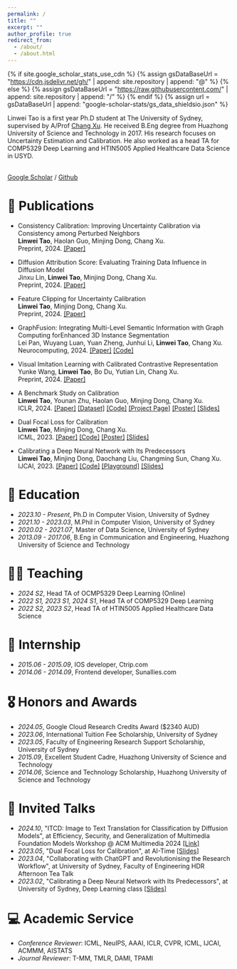 ```yaml
---
permalink: /
title: ""
excerpt: ""
author_profile: true
redirect_from: 
  - /about/
  - /about.html
---
```


{% if site.google_scholar_stats_use_cdn %}
{% assign gsDataBaseUrl = "https://cdn.jsdelivr.net/gh/" | append: site.repository | append: "@" %}
{% else %}
{% assign gsDataBaseUrl = "https://raw.githubusercontent.com/" | append: site.repository | append: "/" %}
{% endif %}
{% assign url = gsDataBaseUrl | append: "google-scholar-stats/gs_data_shieldsio.json" %}

<span class='anchor' id='about-me'></span>

Linwei Tao is a first year Ph.D student at The University of Sydney, supervised by A/Prof <a href="http://changxu.xyz/">Chang Xu</a>. He received B.Eng degree from Huazhong University of Science and Technology in 2017. His research focuses on Uncertainty Estimation and Calibration. He also worked as a head TA for COMP5329 Deep Learning and HTIN5005 Applied Healthcare Data Science in USYD.

<br>
<a href="https://scholar.google.com.au/citations?user=GeNHmf4AAAAJ&hl=en">Google Scholar</a> / <a href="https://github.com/Linwei94n">Github</a>

<span class='anchor' id='publications'></span>
# 📝 Publications 

- Consistency Calibration: Improving Uncertainty Calibration via Consistency among Perturbed Neighbors  
  **Linwei Tao**, Haolan Guo, Minjing Dong, Chang Xu.  
  Preprint, 2024. [[Paper]](https://arxiv.org/pdf/2410.12295)

- Diffusion Attribution Score: Evaluating Training Data Influence in Diffusion Model  
  Jinxu Lin, **Linwei Tao**, Minjing Dong, Chang Xu.  
  Preprint, 2024. [[Paper]](https://arxiv.org/pdf/2410.18639)

- Feature Clipping for Uncertainty Calibration  
  **Linwei Tao**, Minjing Dong, Chang Xu.  
  Preprint, 2024. [[Paper]](https://arxiv.org/pdf/2410.19796)

- GraphFusion: Integrating Multi-Level Semantic Information with Graph Computing forEnhanced 3D Instance Segmentation  
  Lei Pan, Wuyang Luan, Yuan Zheng, Junhui Li, **Linwei Tao**, Chang Xu.  
  Neurocomputing, 2024.
  [[Paper]](https://www.sciencedirect.com/science/article/pii/S0925231224010580?via%3Dihub)
  [[Code]](https://github.com/3171228612/GraphFusion)

- Visual Imitation Learning with Calibrated Contrastive Representation  
  Yunke Wang, **Linwei Tao**, Bo Du, Yutian Lin, Chang Xu.  
  Preprint, 2024. [[Paper]](https://arxiv.org/pdf/2401.11396.pdf)

- A Benchmark Study on Calibration  
  **Linwei Tao**, Younan Zhu, Haolan Guo, Minjing Dong, Chang Xu.  
  ICLR, 2024.
[[Paper]](https://openreview.net/pdf?id=GzNhzX9kVa)
[[Dataset]](https://github.com/Linwei94/calibration-study)
[[Code]](https://github.com/Linwei94/calibration-study/tree/main/plotting)
[[Project Page]](https://www.taolinwei.com/calibration-study/)
[[Poster]](https://iclr.cc/media/PosterPDFs/ICLR%202024/19011.png?t=1713511392.4471395)
[[Slides]](https://docs.google.com/presentation/d/1v7P53fuvA5Fx5k2pP9XoRxlI046btK8L/edit?usp=share_link&ouid=106551419724531857245&rtpof=true&sd=true)

- Dual Focal Loss for Calibration  
  **Linwei Tao**, Minjing Dong, Chang Xu.  
  ICML, 2023.
[[Paper]](https://proceedings.mlr.press/v202/tao23a/tao23a.pdf)
[[Code]](https://github.com/Linwei94/DualFocalLoss)
[[Poster]](https://icml.cc/media/PosterPDFs/ICML%202023/24955.png?t=1687073089.4563115)
[[Slides]](https://drive.google.com/file/d/1ciWg70O3JSmUKU9wyMHANFL8Pfnx-HIP/view?usp=share_link)

- Calibrating a Deep Neural Network with Its Predecessors  
  **Linwei Tao**, Minjing Dong, Daochang Liu, Changming Sun, Chang Xu.  
  IJCAI, 2023.
[[Paper]](https://www.ijcai.org/proceedings/2023/0475.pdf)
[[Code]](https://github.com/Linwei94/PCS)
[[Playground]](https://colab.research.google.com/drive/1TjwzG962eyOF51zzqlWLwv3Wq-lgMHZM?usp=sharing)
[[Slides]](https://drive.google.com/file/d/1b_KyAVqdTd8Tx548_XI9PdaFh-A6vOWJ/view?usp=share_link)




<span class='anchor' id='educations'></span>
# 📖 Education

- *2023.10 - Present*, Ph.D in Computer Vision, University of Sydney
- *2021.10 - 2023.03*, M.Phil in Computer Vision, University of Sydney
- *2020.02 - 2021.07*, Master of Data Science, University of Sydney
- *2013.09 - 2017.06*, B.Eng in Communication and Engineering, Huazhong University of Science and Technology

<span class='anchor' id='teaching'></span>
# 🧑‍🏫 Teaching
- *2024 S2*, Head TA of OCMP5329 Deep Learning (Online)
- *2022 S1, 2023 S1, 2024 S1*, Head TA of COMP5329 Deep Learning
- *2022 S2, 2023 S2*, Head TA of HTIN5005 Applied Healthcare Data Science

<span class='anchor' id='internship'></span>
# 💼 Internship

- *2015.06 - 2015.09*, IOS developer, Ctrip.com
- *2014.06 - 2014.09*, Frontend developer, Sunallies.com

<span class='anchor' id='honors-awards'></span>
# 🎖 Honors and Awards

- *2024.05*, Google Cloud Research Credits Award ($2340 AUD)
- *2023.06*, International Tuition Fee Scholarship, University of Sydney 
- *2023.05*, Faculty of Engineering Research Support Scholarship, University of Sydney 
- *2015.09*, Excellent Student Cadre, Huazhong University of Science and Technology
- *2014.06*, Science and Technology Scholarship, Huazhong University of Science and Technology

<span class='anchor' id='invited-talks'></span>
# 💬 Invited Talks

- *2024.10*, "ITCD: Image to Text Translation for Classification by Diffusion Models", at Efficiency, Security, and Generalization of Multimedia Foundation Models Workshop @ ACM Multimedia 2024 [[Link]](https://esgmfm.site)
- *2023.05*, "Dual Focal Loss for Calibration", at AI-Time [[Slides]](https://drive.google.com/file/d/1M9tilEwUivW6cQXsy63O21jmIISugAtk/view?usp=share_link)
- *2023.04*, "Collaborating with ChatGPT and Revolutionising the Research Workflow", at University of Sydney, Faculty of Engineering HDR Afternoon Tea Talk
- *2023.02*, "Calibrating a Deep Neural Network with Its Predecessors", at University of Sydney, Deep Learning class [[Slides]](https://drive.google.com/file/d/1b_KyAVqdTd8Tx548_XI9PdaFh-A6vOWJ/view?usp=share_link)

<span class='anchor' id='academic-service'></span>
# 💻 Academic Service

- *Conference Reviewer*: ICML, NeuIPS, AAAI, ICLR, CVPR, ICML, IJCAI, ACMMM, AISTATS
- *Journal Reviewer*: T-MM, TMLR, DAMI, TPAMI

<!--- 
<span class='anchor' id='my-cats'></span>
# 🐱 My Cats

<img src="/images/water.jpg" width="300"><br>
<img src="/images/melon.jpg" width="300"><br>
<img src="/images/juice.jpg" width="300"><br>
 --->
